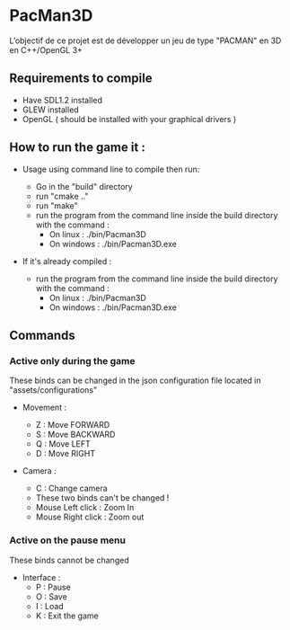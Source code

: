 # PacMan3D
L’objectif de ce projet est de développer un jeu de type "PACMAN" en 3D en C++/OpenGL 3+

## Requirements to compile
* Have SDL1.2 installed
* GLEW installed
* OpenGL ( should be installed with your graphical drivers )


## How to run the game it :

* Usage using command line to compile then run: 
  * Go in the "build" directory
  * run "cmake .."
  * run "make"
  * run the program from the command line inside the build directory with the command :
    * On linux : ./bin/Pacman3D
    * On windows : ./bin/Pacman3D.exe
    
* If it's already compiled :
  * run the program from the command line inside the build directory with the command :
    * On linux : ./bin/Pacman3D
    * On windows : ./bin/Pacman3D.exe
  
## Commands 

### Active only during the game
These binds can be changed in the json configuration file located in "assets/configurations"

  * Movement :
    * Z : Move FORWARD
    * S : Move BACKWARD
    * Q : Move LEFT
    * D : Move RIGHT
    
  
  * Camera : 
    * C : Change camera
    * These two binds can't be changed !
    * Mouse Left click : Zoom In
    * Mouse Right click : Zoom out
    
### Active on the pause menu
These binds cannot be changed 
  * Interface :
    * P : Pause
    * O : Save
    * I : Load
    * K : Exit the game
    
    
